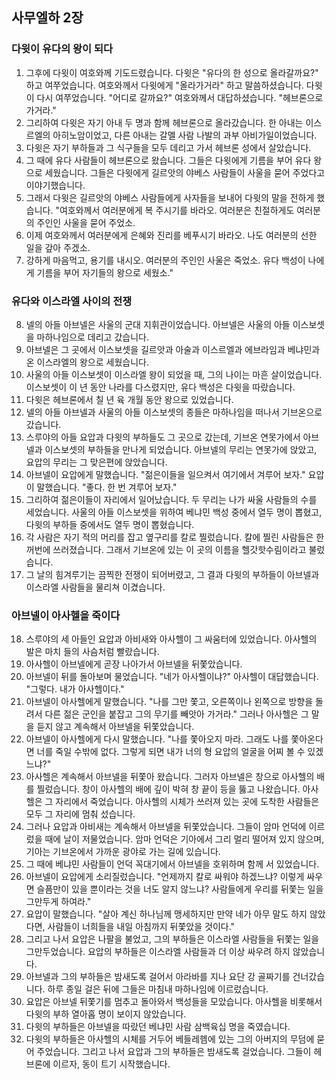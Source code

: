 ## 사무엘하 2장

### 다윗이 유다의 왕이 되다
1. 그후에 다윗이 여호와께 기도드렸습니다. 다윗은 "유다의 한 성으로 올라갈까요?" 하고 여쭈었습니다. 여호와께서 다윗에게 "올라가거라" 하고 말씀하셨습니다. 다윗이 다시 여쭈었습니다. "어디로 갈까요?" 여호와께서 대답하셨습니다. "헤브론으로 가거라."
2. 그리하여 다윗은 자기 아내 두 명과 함께 헤브론으로 올라갔습니다. 한 아내는 이스르엘의 아히노암이었고, 다른 아내는 갈멜 사람 나발의 과부 아비가일이었습니다.
3. 다윗은 자기 부하들과 그 식구들을 모두 데리고 가서 헤브론 성에서 살았습니다.
4. 그 때에 유다 사람들이 헤브론으로 왔습니다. 그들은 다윗에게 기름을 부어 유다 왕으로 세웠습니다. 그들은 다윗에게 길르앗의 야베스 사람들이 사울을 묻어 주었다고 이야기했습니다.
5. 그래서 다윗은 길르앗의 야베스 사람들에게 사자들을 보내어 다윗의 말을 전하게 했습니다. "여호와께서 여러분에게 복 주시기를 바라오. 여러분은 친절하게도 여러분의 주인인 사울을 묻어 주었소.
6. 이제 여호와께서 여러분에게 은혜와 진리를 베푸시기 바라오. 나도 여러분의 선한 일을 갚아 주겠소.
7. 강하게 마음먹고, 용기를 내시오. 여러분의 주인인 사울은 죽었소. 유다 백성이 나에게 기름을 부어 자기들의 왕으로 세웠소."
### 유다와 이스라엘 사이의 전쟁
8. 넬의 아들 아브넬은 사울의 군대 지휘관이었습니다. 아브넬은 사울의 아들 이스보셋을 마하나임으로 데리고 갔습니다.
9. 아브넬은 그 곳에서 이스보셋을 길르앗과 아술과 이스르엘과 에브라임과 베냐민과 온 이스라엘의 왕으로 세웠습니다.
10. 사울의 아들 이스보셋이 이스라엘 왕이 되었을 때, 그의 나이는 마흔 살이었습니다. 이스보셋이 이 년 동안 나라를 다스렸지만, 유다 백성은 다윗을 따랐습니다.
11. 다윗은 헤브론에서 칠 년 육 개월 동안 왕으로 있었습니다.
12. 넬의 아들 아브넬과 사울의 아들 이스보셋의 종들은 마하나임을 떠나서 기브온으로 갔습니다.
13. 스루야의 아들 요압과 다윗의 부하들도 그 곳으로 갔는데, 기브온 연못가에서 아브넬과 이스보셋의 부하들을 만나게 되었습니다. 아브넬의 무리는 연못가에 앉았고, 요압의 무리는 그 맞은편에 앉았습니다.
14. 아브넬이 요압에게 말했습니다. "젊은이들을 일으켜서 여기에서 겨루어 보자." 요압이 말했습니다. "좋다. 한 번 겨루어 보자."
15. 그리하여 젊은이들이 자리에서 일어났습니다. 두 무리는 나가 싸울 사람들의 수를 세었습니다. 사울의 아들 이스보셋을 위하여 베냐민 백성 중에서 열두 명이 뽑혔고, 다윗의 부하들 중에서도 열두 명이 뽑혔습니다.
16. 각 사람은 자기 적의 머리를 잡고 옆구리를 칼로 찔렀습니다. 칼에 찔린 사람들은 한꺼번에 쓰러졌습니다. 그래서 기브온에 있는 이 곳의 이름을 헬갓핫수림이라고 불렀습니다.
17. 그 날의 힘겨루기는 끔찍한 전쟁이 되어버렸고, 그 결과 다윗의 부하들이 아브넬과 이스라엘 사람들을 물리쳐 이겼습니다.
### 아브넬이 아사헬을 죽이다
18. 스루야의 세 아들인 요압과 아비새와 아사헬이 그 싸움터에 있었습니다. 아사헬의 발은 마치 들의 사슴처럼 빨랐습니다.
19. 아사헬이 아브넬에게 곧장 나아가서 아브넬을 뒤쫓았습니다.
20. 아브넬이 뒤를 돌아보며 물었습니다. "네가 아사헬이냐?" 아사헬이 대답했습니다. "그렇다. 내가 아사헬이다."
21. 아브넬이 아사헬에게 말했습니다. "나를 그만 쫓고, 오른쪽이나 왼쪽으로 방향을 돌려서 다른 젊은 군인을 붙잡고 그의 무기를 빼앗아 가거라." 그러나 아사헬은 그 말을 듣지 않고 계속해서 아브넬을 뒤쫓았습니다.
22. 아브넬이 아사헬에게 다시 말했습니다. "나를 쫓아오지 마라. 그래도 나를 쫓아온다면 너를 죽일 수밖에 없다. 그렇게 되면 내가 너의 형 요압의 얼굴을 어찌 볼 수 있겠느냐?"
23. 아사헬은 계속해서 아브넬을 뒤쫓아 왔습니다. 그러자 아브넬은 창으로 아사헬의 배를 찔렀습니다. 창이 아사헬의 배에 깊이 박혀 창 끝이 등을 뚫고 나왔습니다. 아사헬은 그 자리에서 죽었습니다. 아사헬의 시체가 쓰러져 있는 곳에 도착한 사람들은 모두 그 자리에 멈춰 섰습니다.
24. 그러나 요압과 아비새는 계속해서 아브넬을 뒤쫓았습니다. 그들이 암마 언덕에 이르렀을 때에 날이 저물었습니다. 암마 언덕은 기아에서 그리 멀리 떨어져 있지 않으며, 기아는 기브온에서 가까운 광야로 가는 길에 있습니다.
25. 그 때에 베냐민 사람들이 언덕 꼭대기에서 아브넬을 호위하며 함께 서 있었습니다.
26. 아브넬이 요압에게 소리질렀습니다. "언제까지 칼로 싸워야 하겠느냐? 이렇게 싸우면 슬픔만이 있을 뿐이라는 것을 너도 알지 않느냐? 사람들에게 우리를 뒤쫓는 일을 그만두게 하여라."
27. 요압이 말했습니다. "살아 계신 하나님께 맹세하지만 만약 네가 아무 말도 하지 않았다면, 사람들이 너희들을 내일 아침까지 뒤쫓았을 것이다."
28. 그리고 나서 요압은 나팔을 불었고, 그의 부하들은 이스라엘 사람들을 뒤쫓는 일을 그만두었습니다. 요압의 부하들은 이스라엘 사람들과 더 이상 싸우려 하지 않았습니다.
29. 아브넬과 그의 부하들은 밤새도록 걸어서 아라바를 지나 요단 강 골짜기를 건너갔습니다. 하루 종일 걸은 뒤에 그들은 마침내 마하나임에 이르렀습니다.
30. 요압은 아브넬 뒤쫓기를 멈추고 돌아와서 백성들을 모았습니다. 아사헬을 비롯해서 다윗의 부하 열아홉 명이 보이지 않았습니다.
31. 다윗의 부하들은 아브넬을 따랐던 베냐민 사람 삼백육십 명을 죽였습니다.
32. 다윗의 부하들은 아사헬의 시체를 거두어 베들레헴에 있는 그의 아버지의 무덤에 묻어 주었습니다. 그리고 나서 요압과 그의 부하들은 밤새도록 걸었습니다. 그들이 헤브론에 이르자, 동이 트기 시작했습니다.